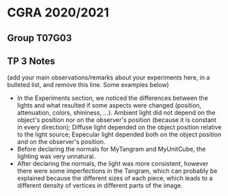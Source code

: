 # CGRA 2020/2021

## Group T07G03

## TP 3 Notes

(add your main observations/remarks about your experiments here, in a bulleted list, and remove this line. Some examples below)

- In the Experiments section, we noticed the differences between the lights and what resulted if some aspects were changed (position, attenuation, colors, shininess, ...). Ambient light did not depend on the object's position nor on the observer's position (because it is constant in every direction); Diffuse light depended on the object position relative to the light source; Especular light depended both on the object position and on the observer's position.
- Before declaring the normals for MyTangram and MyUnitCube, the lighting was very unnatural.
- After declaring the normals, the light was more consistent, however there were some imperfections in the Tangram, which can probably be explained because the different sizes of each piece, which leads to a different density of vertices in different parts of the image.
